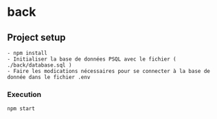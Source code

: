 # back

## Project setup
```
- npm install
- Initialiser la base de données PSQL avec le fichier ( ./back/database.sql )
- Faire les modications nécessaires pour se connecter à la base de donnée dans le fichier .env
```

### Execution
```
npm start 
```
